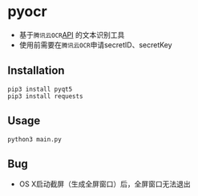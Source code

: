 # pyocr

- 基于`腾讯云OCR`[API](https://cloud.tencent.com/document/product/641/12428) 的文本识别工具
- 使用前需要在`腾讯云OCR`申请secretID、secretKey

## Installation
```
pip3 install pyqt5
pip3 install requests
```

## Usage
```
python3 main.py
```
## Bug
- OS X启动截屏（生成全屏窗口）后，全屏窗口无法退出

